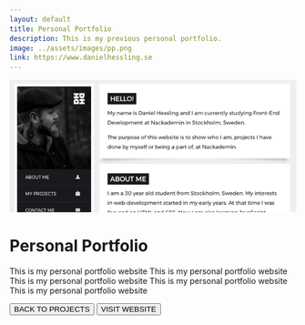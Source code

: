 ```yaml
---
layout: default
title: Personal Portfolio
description: This is my previous personal portfolio.
image: ../assets/images/pp.png
link: https://www.danielhessling.se
---
```


<div class="project-big">
<img src="/assets/images/pp.png" class="project-big-pic">
<div class="project-big-info">
<h1>Personal Portfolio</h1>
<p>
This is my personal portfolio website
This is my personal portfolio website
This is my personal portfolio website
This is my personal portfolio website
This is my personal portfolio website
</p>
<div class="mini-spacer"></div>
<div class="mini-spacer"></div>
<button>BACK TO PROJECTS</button>
<button>VISIT WEBSITE</button>
</div>
</div>